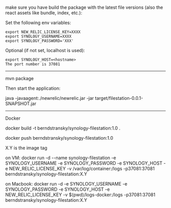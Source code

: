 make sure you have build the package with the latest file versions (also the react assets like bundle, index, etc.):

Set the following env variables:

    export NEW_RELIC_LICENSE_KEY=XXXX
    export SYNOLOGY_USERNAME=XXXX
    export SYNOLOGY_PASSWORD='XXX'

Optional (if not set, localhost is used):

    export SYNOLOGY_HOST=<hostname>
    The port number is 37081

-------------------------------------

mvn package

Then start the application:

java  -javaagent:./newrelic/newrelic.jar -jar target/filestation-0.0.1-SNAPSHOT.jar

-------------------------------

Docker

docker build -t berndstransky/synology-filestation:1.0 .

docker push berndstransky/synology-filestation:1.0

X.Y is the image tag

on VM:
docker run -d --name synology-filestation -e SYNOLOGY_USERNAME -e SYNOLOGY_PASSWORD -e SYNOLOGY_HOST -e NEW_RELIC_LICENSE_KEY  -v /var/log/container:/logs -p37081:37081 berndstransky/synology-filestation:X.Y

on Macbook:
docker run -d -e SYNOLOGY_USERNAME -e SYNOLOGY_PASSWORD -e SYNOLOGY_HOST -e NEW_RELIC_LICENSE_KEY  -v $(pwd)/logs-docker:/logs -p37081:37081 berndstransky/synology-filestation:X.Y
